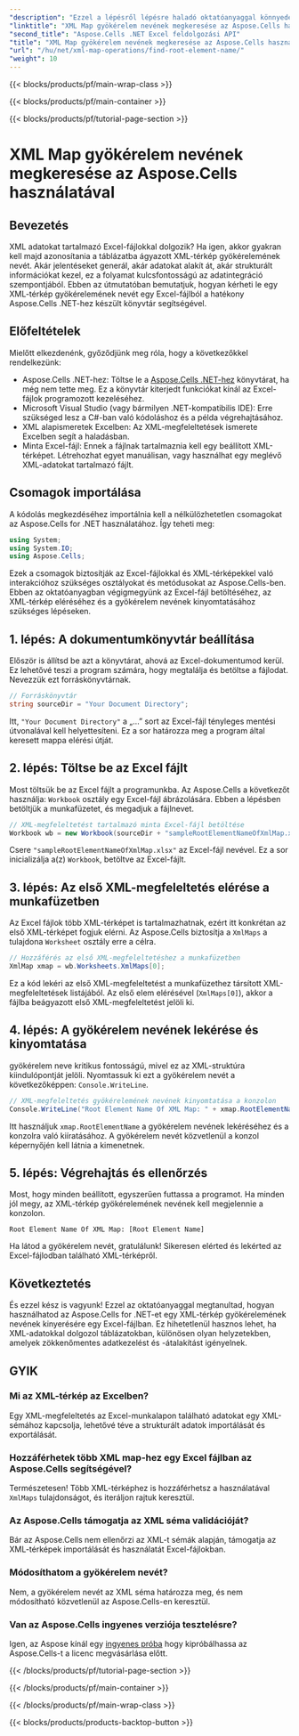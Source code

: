 ```yaml
---
"description": "Ezzel a lépésről lépésre haladó oktatóanyaggal könnyedén megtalálhatja és megjelenítheti egy XML-megfeleltetés gyökérelemének nevét Excelben az Aspose.Cells for .NET használatával."
"linktitle": "XML Map gyökérelem nevének megkeresése az Aspose.Cells használatával"
"second_title": "Aspose.Cells .NET Excel feldolgozási API"
"title": "XML Map gyökérelem nevének megkeresése az Aspose.Cells használatával"
"url": "/hu/net/xml-map-operations/find-root-element-name/"
"weight": 10
---
```


{{< blocks/products/pf/main-wrap-class >}}

{{< blocks/products/pf/main-container >}}

{{< blocks/products/pf/tutorial-page-section >}}

# XML Map gyökérelem nevének megkeresése az Aspose.Cells használatával

## Bevezetés
XML adatokat tartalmazó Excel-fájlokkal dolgozik? Ha igen, akkor gyakran kell majd azonosítania a táblázatba ágyazott XML-térkép gyökérelemének nevét. Akár jelentéseket generál, akár adatokat alakít át, akár strukturált információkat kezel, ez a folyamat kulcsfontosságú az adatintegráció szempontjából. Ebben az útmutatóban bemutatjuk, hogyan kérheti le egy XML-térkép gyökérelemének nevét egy Excel-fájlból a hatékony Aspose.Cells .NET-hez készült könyvtár segítségével.
## Előfeltételek
Mielőtt elkezdenénk, győződjünk meg róla, hogy a következőkkel rendelkezünk:
- Aspose.Cells .NET-hez: Töltse le a [Aspose.Cells .NET-hez](https://releases.aspose.com/cells/net/) könyvtárat, ha még nem tette meg. Ez a könyvtár kiterjedt funkciókat kínál az Excel-fájlok programozott kezeléséhez.
- Microsoft Visual Studio (vagy bármilyen .NET-kompatibilis IDE): Erre szükséged lesz a C#-ban való kódoláshoz és a példa végrehajtásához.
- XML alapismeretek Excelben: Az XML-megfeleltetések ismerete Excelben segít a haladásban.
- Minta Excel-fájl: Ennek a fájlnak tartalmaznia kell egy beállított XML-térképet. Létrehozhat egyet manuálisan, vagy használhat egy meglévő XML-adatokat tartalmazó fájlt.
## Csomagok importálása
A kódolás megkezdéséhez importálnia kell a nélkülözhetetlen csomagokat az Aspose.Cells for .NET használatához. Így teheti meg:
```csharp
using System;
using System.IO;
using Aspose.Cells;
```
Ezek a csomagok biztosítják az Excel-fájlokkal és XML-térképekkel való interakcióhoz szükséges osztályokat és metódusokat az Aspose.Cells-ben.
Ebben az oktatóanyagban végigmegyünk az Excel-fájl betöltéséhez, az XML-térkép eléréséhez és a gyökérelem nevének kinyomtatásához szükséges lépéseken.
## 1. lépés: A dokumentumkönyvtár beállítása
Először is állítsd be azt a könyvtárat, ahová az Excel-dokumentumod kerül. Ez lehetővé teszi a program számára, hogy megtalálja és betöltse a fájlodat. Nevezzük ezt forráskönyvtárnak.
```csharp
// Forráskönyvtár
string sourceDir = "Your Document Directory";
```
Itt, `"Your Document Directory"` a „…” sort az Excel-fájl tényleges mentési útvonalával kell helyettesíteni. Ez a sor határozza meg a program által keresett mappa elérési útját.
## 2. lépés: Töltse be az Excel fájlt
Most töltsük be az Excel fájlt a programunkba. Az Aspose.Cells a következőt használja: `Workbook` osztály egy Excel-fájl ábrázolására. Ebben a lépésben betöltjük a munkafüzetet, és megadjuk a fájlnevet.
```csharp
// XML-megfeleltetést tartalmazó minta Excel-fájl betöltése
Workbook wb = new Workbook(sourceDir + "sampleRootElementNameOfXmlMap.xlsx");
```
Csere `"sampleRootElementNameOfXmlMap.xlsx"` az Excel-fájl nevével. Ez a sor inicializálja a(z) `Workbook`, betöltve az Excel-fájlt. 
## 3. lépés: Az első XML-megfeleltetés elérése a munkafüzetben
Az Excel fájlok több XML-térképet is tartalmazhatnak, ezért itt konkrétan az első XML-térképet fogjuk elérni. Az Aspose.Cells biztosítja a `XmlMaps` a tulajdona `Worksheet` osztály erre a célra.
```csharp
// Hozzáférés az első XML-megfeleltetéshez a munkafüzetben
XmlMap xmap = wb.Worksheets.XmlMaps[0];
```
Ez a kód lekéri az első XML-megfeleltetést a munkafüzethez társított XML-megfeleltetések listájából. Az első elem elérésével (`XmlMaps[0]`), akkor a fájlba beágyazott első XML-megfeleltetést jelöli ki.
## 4. lépés: A gyökérelem nevének lekérése és kinyomtatása
gyökérelem neve kritikus fontosságú, mivel ez az XML-struktúra kiindulópontját jelöli. Nyomtassuk ki ezt a gyökérelem nevét a következőképpen: `Console.WriteLine`.
```csharp
// XML-megfeleltetés gyökérelemének nevének kinyomtatása a konzolon
Console.WriteLine("Root Element Name Of XML Map: " + xmap.RootElementName);
```
Itt használjuk `xmap.RootElementName` a gyökérelem nevének lekéréséhez és a konzolra való kiíratásához. A gyökérelem nevét közvetlenül a konzol képernyőjén kell látnia a kimenetnek.
## 5. lépés: Végrehajtás és ellenőrzés
Most, hogy minden beállított, egyszerűen futtassa a programot. Ha minden jól megy, az XML-térkép gyökérelemének nevének kell megjelennie a konzolon.
```plaintext
Root Element Name Of XML Map: [Root Element Name]
```
Ha látod a gyökérelem nevét, gratulálunk! Sikeresen elérted és lekérted az Excel-fájlodban található XML-térképről.
## Következtetés
És ezzel kész is vagyunk! Ezzel az oktatóanyaggal megtanultad, hogyan használhatod az Aspose.Cells for .NET-et egy XML-térkép gyökérelemének nevének kinyerésére egy Excel-fájlban. Ez hihetetlenül hasznos lehet, ha XML-adatokkal dolgozol táblázatokban, különösen olyan helyzetekben, amelyek zökkenőmentes adatkezelést és -átalakítást igényelnek.
## GYIK
### Mi az XML-térkép az Excelben?
Egy XML-megfeleltetés az Excel-munkalapon található adatokat egy XML-sémához kapcsolja, lehetővé téve a strukturált adatok importálását és exportálását.
### Hozzáférhetek több XML map-hez egy Excel fájlban az Aspose.Cells segítségével?
Természetesen! Több XML-térképhez is hozzáférhetsz a használatával `XmlMaps` tulajdonságot, és iteráljon rajtuk keresztül.
### Az Aspose.Cells támogatja az XML séma validációját?
Bár az Aspose.Cells nem ellenőrzi az XML-t sémák alapján, támogatja az XML-térképek importálását és használatát Excel-fájlokban.
### Módosíthatom a gyökérelem nevét?
Nem, a gyökérelem nevét az XML séma határozza meg, és nem módosítható közvetlenül az Aspose.Cells-en keresztül.
### Van az Aspose.Cells ingyenes verziója tesztelésre?
Igen, az Aspose kínál egy [ingyenes próba](https://releases.aspose.com/) hogy kipróbálhassa az Aspose.Cells-t a licenc megvásárlása előtt.

{{< /blocks/products/pf/tutorial-page-section >}}

{{< /blocks/products/pf/main-container >}}

{{< /blocks/products/pf/main-wrap-class >}}

{{< blocks/products/products-backtop-button >}}